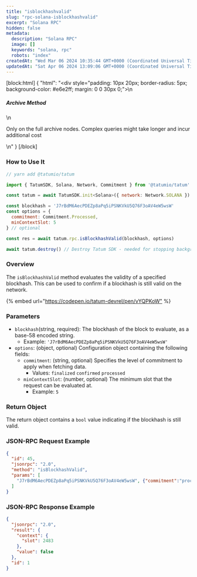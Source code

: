 ```yaml
---
title: "isblockhashvalid"
slug: "rpc-solana-isblockhashvalid"
excerpt: "Solana RPC"
hidden: false
metadata: 
  description: "Solana RPC"
  image: []
  keywords: "solana, rpc"
  robots: "index"
createdAt: "Wed Mar 06 2024 10:35:44 GMT+0000 (Coordinated Universal Time)"
updatedAt: "Sat Apr 06 2024 13:09:06 GMT+0000 (Coordinated Universal Time)"
---
```

[block:html]
{
  "html": "<div style=\"padding: 10px 20px; border-radius: 5px; background-color: #e6e2ff; margin: 0 0 30px 0;\">\n  <h5>Archive Method</h5>\n  <p>Only on the full archive nodes. Complex queries might take longer and incur additional cost</p>\n</div>"
}
[/block]


### How to Use It



```javascript
// yarn add @tatumio/tatum

import { TatumSDK, Solana, Network, Commitment } from '@tatumio/tatum'

const tatum = await TatumSDK.init<Solana>({ network: Network.SOLANA })

const blockhash = 'J7rBdM6AecPDEZp8aPq5iPSNKVkU5Q76F3oAV4eW5wsW'
const options = {
  commitment: Commitment.Processed,
  minContextSlot: 5
} // optional

const res = await tatum.rpc.isBlockhashValid(blockhash, options)

await tatum.destroy() // Destroy Tatum SDK - needed for stopping background jobs
```



### Overview

The `isBlockhashValid` method evaluates the validity of a specified blockhash. This can be used to confirm if a blockhash is still valid on the network.

{% embed url="<https://codepen.io/tatum-devrel/pen/vYQPKoW"> %}

### Parameters

- `blockhash`(string, required): The blockhash of the block to evaluate, as a base-58 encoded string.
  - Example: `'J7rBdM6AecPDEZp8aPq5iPSNKVkU5Q76F3oAV4eW5wsW'`
- `options`: (object, optional) Configuration object containing the following fields:
  - `commitment`: (string, optional) Specifies the level of commitment to apply when fetching data.
    - Values: `finalized` `confirmed` `processed`
  - `minContextSlot`: (number, optional) The minimum slot that the request can be evaluated at.
    - Example: `5`

### Return Object

The return object contains a `bool` value indicating if the blockhash is still valid.

### JSON-RPC Request Example

```json
{
  "id": 45,
  "jsonrpc": "2.0",
  "method": "isBlockhashValid",
  "params": [
    "J7rBdM6AecPDEZp8aPq5iPSNKVkU5Q76F3oAV4eW5wsW", {"commitment":"processed"}
  ]
}
```

### JSON-RPC Response Example

```json
{
  "jsonrpc": "2.0",
  "result": {
    "context": {
      "slot": 2483
    },
    "value": false
  },
  "id": 1
}
```
